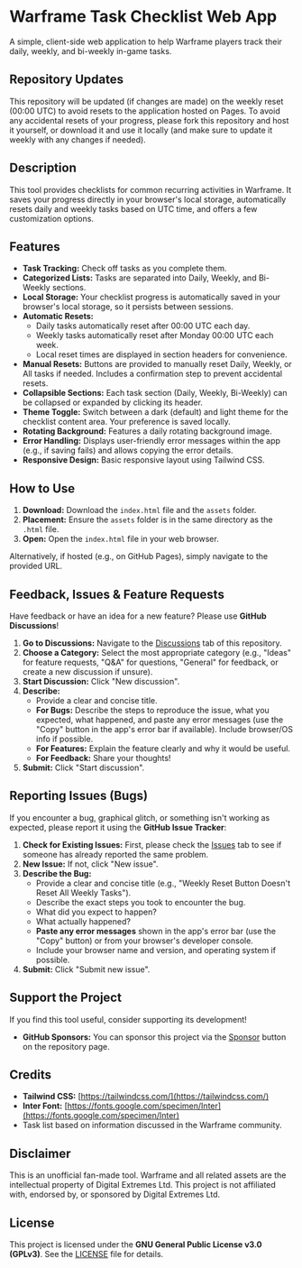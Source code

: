# Warframe Task Checklist Web App

A simple, client-side web application to help Warframe players track their daily, weekly, and bi-weekly in-game tasks.

## Repository Updates

This repository will be updated (if changes are made) on the weekly reset (00:00 UTC) to avoid resets to the application hosted on Pages. To avoid any accidental resets of your progress, please fork this repository and host it yourself, or download it and use it locally (and make sure to update it weekly with any changes if needed).

## Description

This tool provides checklists for common recurring activities in Warframe. It saves your progress directly in your browser's local storage, automatically resets daily and weekly tasks based on UTC time, and offers a few customization options.

## Features

* **Task Tracking:** Check off tasks as you complete them.
* **Categorized Lists:** Tasks are separated into Daily, Weekly, and Bi-Weekly sections.
* **Local Storage:** Your checklist progress is automatically saved in your browser's local storage, so it persists between sessions.
* **Automatic Resets:**
    * Daily tasks automatically reset after 00:00 UTC each day.
    * Weekly tasks automatically reset after Monday 00:00 UTC each week.
    * Local reset times are displayed in section headers for convenience.
* **Manual Resets:** Buttons are provided to manually reset Daily, Weekly, or All tasks if needed. Includes a confirmation step to prevent accidental resets.
* **Collapsible Sections:** Each task section (Daily, Weekly, Bi-Weekly) can be collapsed or expanded by clicking its header.
* **Theme Toggle:** Switch between a dark (default) and light theme for the checklist content area. Your preference is saved locally.
* **Rotating Background:** Features a daily rotating background image.
* **Error Handling:** Displays user-friendly error messages within the app (e.g., if saving fails) and allows copying the error details.
* **Responsive Design:** Basic responsive layout using Tailwind CSS.

## How to Use

1.  **Download:** Download the `index.html` file and the `assets` folder.
2.  **Placement:** Ensure the `assets` folder is in the same directory as the `.html` file.
3.  **Open:** Open the `index.html` file in your web browser.

Alternatively, if hosted (e.g., on GitHub Pages), simply navigate to the provided URL.

## Feedback, Issues & Feature Requests

Have feedback or have an idea for a new feature? Please use **GitHub Discussions**!

1.  **Go to Discussions:** Navigate to the [Discussions](https://github.com/warframe-tools/Task-Checklist/discussions) tab of this repository.
2.  **Choose a Category:** Select the most appropriate category (e.g., "Ideas" for feature requests, "Q&A" for questions, "General" for feedback, or create a new discussion if unsure).
3.  **Start Discussion:** Click "New discussion".
4.  **Describe:**
    * Provide a clear and concise title.
    * **For Bugs:** Describe the steps to reproduce the issue, what you expected, what happened, and paste any error messages (use the "Copy" button in the app's error bar if available). Include browser/OS info if possible.
    * **For Features:** Explain the feature clearly and why it would be useful.
    * **For Feedback:** Share your thoughts!
5.  **Submit:** Click "Start discussion".

## Reporting Issues (Bugs)

If you encounter a bug, graphical glitch, or something isn't working as expected, please report it using the **GitHub Issue Tracker**:

1.  **Check for Existing Issues:** First, please check the [Issues](https://github.com/warframe-tools/Task-Checklist/issues) tab to see if someone has already reported the same problem.
2.  **New Issue:** If not, click "New issue".
3.  **Describe the Bug:**
    * Provide a clear and concise title (e.g., "Weekly Reset Button Doesn't Reset All Weekly Tasks").
    * Describe the exact steps you took to encounter the bug.
    * What did you expect to happen?
    * What actually happened?
    * **Paste any error messages** shown in the app's error bar (use the "Copy" button) or from your browser's developer console.
    * Include your browser name and version, and operating system if possible.
4.  **Submit:** Click "Submit new issue".

## Support the Project

If you find this tool useful, consider supporting its development!

* **GitHub Sponsors:** You can sponsor this project via the [Sponsor](https://github.com/sponsors/warframe-tools) button on the repository page.

## Credits

* **Tailwind CSS:** [https://tailwindcss.com/](https://tailwindcss.com/)
* **Inter Font:** [https://fonts.google.com/specimen/Inter](https://fonts.google.com/specimen/Inter)
* Task list based on information discussed in the Warframe community.

## Disclaimer

This is an unofficial fan-made tool. Warframe and all related assets are the intellectual property of Digital Extremes Ltd. This project is not affiliated with, endorsed by, or sponsored by Digital Extremes Ltd.

## License

This project is licensed under the **GNU General Public License v3.0 (GPLv3)**. See the [LICENSE](https://github.com/warframe-tools/Task-Checklist?tab=GPL-3.0-1-ov-file) file for details.